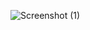 
![Screenshot (1)](https://github.com/jakoluik/pood/assets/144334308/002f76dd-6e09-4a1a-bc92-93779bb7e0f7)
